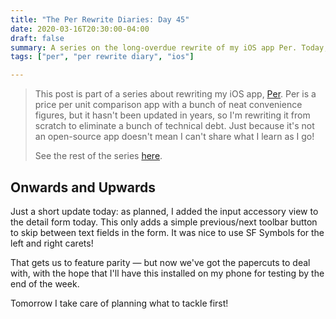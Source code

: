 ```yaml
---
title: "The Per Rewrite Diaries: Day 45"
date: 2020-03-16T20:30:00-04:00
draft: false
summary: A series on the long-overdue rewrite of my iOS app Per. Today, I get to feature parity with the shipping version of Per.
tags: ["per", "per rewrite diary", "ios"]

---
```


> This post is part of a series about rewriting my iOS app, [Per](https://droppedbits.com/apps/per). Per is a price per unit comparison app with a bunch of neat convenience figures, but it hasn't been updated in years, so I'm rewriting it from scratch to eliminate a bunch of technical debt. Just because it's not an open-source app doesn't mean I can't share what I learn as I go!
> 
> See the rest of the series [here](/tags/per-rewrite-diary/).

## Onwards and Upwards

Just a short update today: as planned, I added the input accessory view to the detail form today. This only adds a simple previous/next toolbar button to skip between text fields in the form. It was nice to use SF Symbols for the left and right carets!

That gets us to feature parity — but now we've got the papercuts to deal with, with the hope that I'll have this installed on my phone for testing by the end of the week.

Tomorrow I take care of planning what to tackle first!